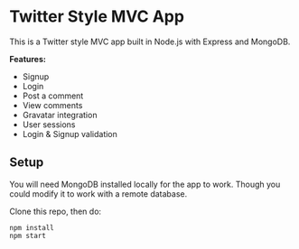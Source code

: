 # Twitter Style MVC App

This is a Twitter style MVC app built in Node.js with Express and MongoDB.

**Features:**
* Signup
* Login
* Post a comment
* View comments
* Gravatar integration
* User sessions
* Login & Signup validation

## Setup

You will need MongoDB installed locally for the app to work. Though you could modify it to work with a remote database.

Clone this repo, then do:

```
npm install
npm start
```

